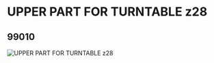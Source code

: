 # UPPER PART FOR TURNTABLE z28
## 99010
![UPPER PART FOR TURNTABLE z28](https://lc-www-live-s.legocdn.com/media/bricks/5/2/4652236.jpg)